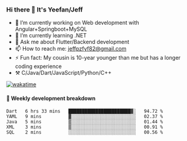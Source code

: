 ### Hi there 👋 It's Yeefan/Jeff

- 🔭 I’m currently working on Web development with Angular+Springboot+MySQL
- 🌱 I’m currently learning .NET
- 💬 Ask me about Flutter/Backend development
- 📫 How to reach me: jeffpzfyf82@gmail.com
- ⚡ Fun fact: My cousin is 10-year younger than me but has a longer coding experience
- ⚒️ C/Java/Dart/JavaScript/Python/C++


[![wakatime](https://wakatime.com/badge/user/382c7b70-226f-4509-aedd-02fe766c9d23.svg)](https://wakatime.com/@382c7b70-226f-4509-aedd-02fe766c9d23)

#### 📝 Weekly development breakdown

<!--START_SECTION:waka-->

```text
Dart   6 hrs 33 mins   ███████████████████████▓░   94.72 %
YAML   9 mins          ▓░░░░░░░░░░░░░░░░░░░░░░░░   02.37 %
Java   5 mins          ▒░░░░░░░░░░░░░░░░░░░░░░░░   01.44 %
XML    3 mins          ▒░░░░░░░░░░░░░░░░░░░░░░░░   00.91 %
SQL    2 mins          ░░░░░░░░░░░░░░░░░░░░░░░░░   00.56 %
```

<!--END_SECTION:waka-->
